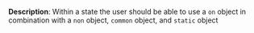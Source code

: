 __Description__: Within a state the user should be able to use a `on` object in combination with a `non` object, `common` object, and `static` object
